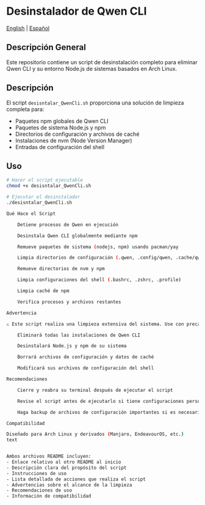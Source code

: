 # Desinstalador de Qwen CLI

[English](README.md) | [Español](README_ES.md)

## Descripción General

Este repositorio contiene un script de desinstalación completo para eliminar Qwen CLI y su entorno Node.js de sistemas basados en Arch Linux.

## Descripción

El script `desisntalar_QwenCli.sh` proporciona una solución de limpieza completa para:
- Paquetes npm globales de Qwen CLI
- Paquetes de sistema Node.js y npm
- Directorios de configuración y archivos de caché
- Instalaciones de nvm (Node Version Manager)
- Entradas de configuración del shell

## Uso

```bash
# Hacer el script ejecutable
chmod +x desisntalar_QwenCli.sh

# Ejecutar el desinstalador
./desisntalar_QwenCli.sh

Qué Hace el Script

    Detiene procesos de Qwen en ejecución

    Desinstala Qwen CLI globalmente mediante npm

    Remueve paquetes de sistema (nodejs, npm) usando pacman/yay

    Limpia directorios de configuración (.qwen, .config/qwen, .cache/qwen)

    Remueve directorios de nvm y npm

    Limpia configuraciones del shell (.bashrc, .zshrc, .profile)

    Limpia caché de npm

    Verifica procesos y archivos restantes

Advertencia

⚠️ Este script realiza una limpieza extensiva del sistema. Use con precaución ya que:

    Eliminará todas las instalaciones de Qwen CLI

    Desinstalará Node.js y npm de su sistema

    Borrará archivos de configuración y datos de caché

    Modificará sus archivos de configuración del shell

Recomendaciones

    Cierre y reabra su terminal después de ejecutar el script

    Revise el script antes de ejecutarlo si tiene configuraciones personalizadas de Node.js

    Haga backup de archivos de configuración importantes si es necesario

Compatibilidad

Diseñado para Arch Linux y derivados (Manjaro, EndeavourOS, etc.)
text


Ambos archivos README incluyen:
- Enlace relativo al otro README al inicio
- Descripción clara del propósito del script
- Instrucciones de uso
- Lista detallada de acciones que realiza el script
- Advertencias sobre el alcance de la limpieza
- Recomendaciones de uso
- Información de compatibilidad

